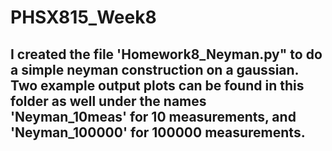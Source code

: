 # PHSX815_Week8

## I created the file 'Homework8_Neyman.py" to do a simple neyman construction on a gaussian. Two example output plots can be found in this folder as well under the names 'Neyman_10meas' for 10 measurements, and 'Neyman_100000' for 100000 measurements. 